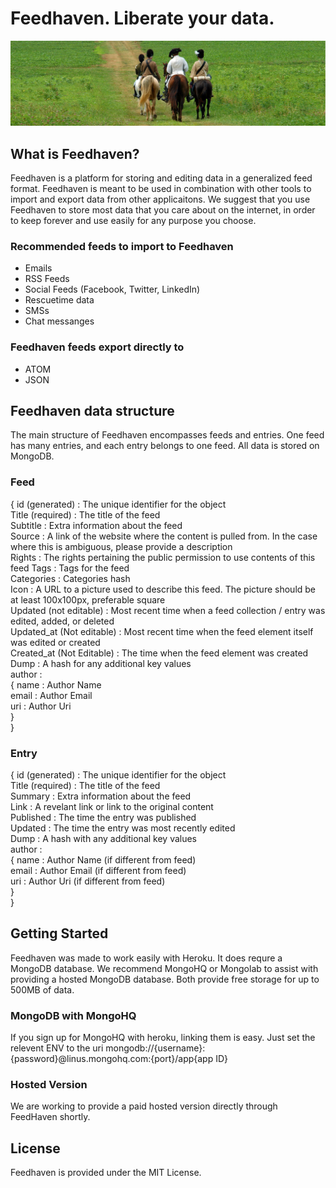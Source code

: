 # Feedhaven.  Liberate your data.
![revolution](doc/images/revolution_wide.png)
## What is Feedhaven?

Feedhaven is a platform for storing and editing data in a generalized feed format.  Feedhaven is meant to be used in combination with other tools to import and export data from other applicaitons.  We suggest that you use Feedhaven to store most data that you care about on the internet, in order to keep forever and use easily for any purpose you choose.

### Recommended feeds to import to Feedhaven
* Emails
* RSS Feeds
* Social Feeds (Facebook, Twitter, LinkedIn)
* Rescuetime data
* SMSs
* Chat messanges

### Feedhaven feeds export directly to
* ATOM
* JSON

## Feedhaven data structure
The main structure of Feedhaven encompasses feeds and entries.  One feed has many entries, and each entry belongs to one feed.  All data is stored on MongoDB.

### Feed
{ id (generated) : The unique identifier for the object  
  Title (required) : The title of the feed  
  Subtitle : Extra information about the feed  
  Source : A link of the website where the content is pulled from. In the case where this is ambiguous, please provide a description  
  Rights : The rights pertaining the public permission to use contents of this feed 
  Tags : Tags for the feed  
  Categories : Categories hash  
  Icon : A URL to a picture used to describe this feed. The picture should be at least 100x100px, preferable square  
  Updated (not editable) : Most recent time when a feed collection / entry was edited, added, or deleted  
  Updated_at (Not editable) : Most recent time when the feed element itself was edited or created  
  Created_at (Not Editable) : The time when the feed element was created  
  Dump : A hash for any additional key values  
  author :  
            { name : Author Name  
              email : Author Email  
              uri : Author Uri  
              }  
}

### Entry
{ id (generated) : The unique identifier for the object  
  Title (required) : The title of the feed  
  Summary : Extra information about the feed  
  Link : A revelant link or link to the original content  
  Published : The time the entry was published  
  Updated : The time the entry was most recently edited  
  Dump : A hash with any additional key values  
  author :  
            { name : Author Name (if different from feed)   
              email : Author Email (if different from feed)  
              uri : Author Uri (if different from feed)  
              }  
}
  
## Getting Started
Feedhaven was made to work easily with Heroku.  It does requre a MongoDB
database.  We recommend MongoHQ or Mongolab to assist with providing a
hosted MongoDB database.  Both provide free storage for up to 500MB of
data.

### MongoDB with MongoHQ
If you sign up for MongoHQ with heroku, linking them is easy.  Just set the relevent ENV to
the uri mongodb://{username}:{password}@linus.mongohq.com:{port}/app{app
ID}

### Hosted Version
We are working to provide a paid hosted version directly through
FeedHaven shortly.

## License
Feedhaven is provided under the MIT License.
